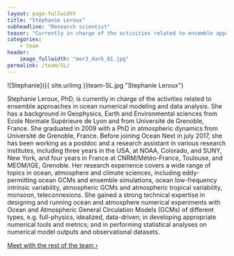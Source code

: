 ```yaml
---
layout: page-fullwidth
title: "Stéphanie Leroux"
subheadline: "Research scientist"
teaser: "Currently in charge of the activities related to ensemble approaches in ocean numerical modeling and data analysis."
categories:
    - team
header:
    image_fullwidth: "mer3_dark_01.jpg"
permalink: /team/SL/
---
```


![Stephanie]({{ site.urlimg }}team-SL.jpg "Stephanie Leroux")

Stephanie Leroux, PhD, is currently in charge of the activities related to ensemble approaches in ocean numerical modeling and data analysis.
She has a background in Geophysics, Earth and Environmental sciences from Ecole Normale Supérieure de Lyon and from Université de Grenoble, France. She graduated in 2009 with a PhD in atmospheric dynamics from Université de Grenoble, France. 
Before joining Ocean Next in july 2017, she has been working as a postdoc and a research assistant in various research institutes, including three years in the USA, at NOAA, Colorado, and SUNY, New York, and four years in France at CNRM/Météo-France, Toulouse, and MEOM/IGE, Grenoble.
Her research experience covers a wide range of topics in ocean, atmosphere and climate sciences, including eddy-permitting ocean GCMs and ensemble simulations, ocean low-frequency intrinsic variability, atmospheric GCMs and atmospheric tropical variability, monsoon, teleconnexions.
She gained a strong technical expertise in designing and running ocean and atmosphere numerical experiments with Ocean and Atmospheric General Circulation Models (GCMs) of different types, e.g. full-physics, idealized, data-driven; in developing appropriate numerical tools and metrics;  and in performing statistical analyses on numerical model outputs and observational datasets.

<a class="radius button small" href="{{ site.url }}{{ site.baseurl }}/team/">Meet with the rest of the team ›</a>


